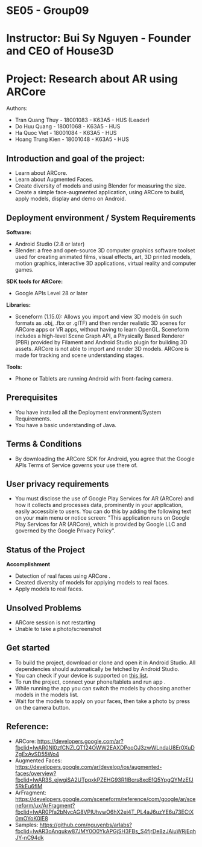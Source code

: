 # SE05 - Group09
# Instructor: Bui Sy Nguyen - Founder and CEO of House3D
# Project: Research about AR using ARCore
Authors:
- Tran Quang Thuy - 18001083 - K63A5 - HUS (Leader)
- Do Huu Quang - 18001068 - K63A5 - HUS
- Ha Quoc Viet - 18001084 - K63A5 - HUS
- Hoang Trung Kien - 18001048 - K63A5 - HUS

## Introduction and goal of the project:
- Learn about ARCore.
- Learn about Augmented Faces.
- Create diversity of models and using Blender for measuring the size.
- Create a simple face-augmented application, using ARCore to build, apply models, display and demo on Android.

## Deployment environment / System Requirements

**Software:**
- Android Studio (2.8 or later)
- Blender: a free and open-source 3D computer graphics software toolset used for creating animated films, visual effects, art, 3D printed models, motion graphics, interactive 3D applications, virtual reality and computer games.

**SDK tools for ARCore:**
- Google APIs Level 28 or later

**Libraries:**
- Sceneform (1.15.0): Allows you import and view 3D models (in such formats as .obj, .fbx or .glTF) and then render realistic 3D scenes for ARCore apps or VR apps, without having to learn OpenGL. Sceneform includes a high-level Scene Graph API, a Physically Based Renderer (PBR) provided by Filament and Android Studio plugin for building 3D assets. ARCore is not able to import and render 3D models. ARCore is made for tracking and scene understanding stages.

**Tools:**
- Phone or Tablets are running Android with front-facing camera.

## Prerequisites
- You have installed all the Deployment environment/System Requirements.
- You have a basic understanding of Java.

## Terms & Conditions
- By downloading the ARCore SDK for Android, you agree that the Google APIs Terms of Service governs your use there of.

## User privacy requirements
- You must disclose the use of Google Play Services for AR (ARCore) and how it collects and processes data, prominently in your application, easily accessible to users. You can do this by adding the following text on your main menu or notice screen: "This application runs on Google Play Services for AR (ARCore), which is provided by Google LLC and governed by the Google Privacy Policy".

## Status of the Project
**Accomplishment**
- Detection of real faces using ARCore .
- Created diversity of models for applying models to real faces. 
- Apply models to real faces.

## Unsolved Problems
- ARCore session is not restarting
- Unable to take a photo/screenshot 


## Get started
- To build the project, download or clone and open it in Android Studio. All dependencies should automatically be fetched by Android Studio.
- You can check if your device is supported on [this list](https://developers.google.com/ar/discover/#supported_devices).
- To run the project, connect your phone/tablets and run app .
- While running the app you can switch the models by choosing another models in the models list.
- Wait for the models to apply on your faces, then take a photo by press on the camera button.

## Reference:
- ARCore: https://developers.google.com/ar?fbclid=IwAR0Nl0zfCNZLQT124OWW2EAXDPooOJ3zwWLndaU8Er0XuDZgExAvSD55Wo4
- Augmented Faces: https://developers.google.com/ar/develop/ios/augmented-faces/overview?fbclid=IwAR3S_ejwgiSA2UTpqxkPZEHG93R1lBcrs8xcEfQ5YpgQYMzEfJ5RkEu6flM
- ArFragment: https://developers.google.com/sceneform/reference/com/google/ar/sceneform/ux/ArFragment?fbclid=IwAR0Pfa2bNvcAG8VPIUhvwO6hX2ei4T_PL4aJ6uzYE6u73ECtX0mOYoK0lE8
- Samples: https://github.com/nguyenbs/arlabs?fbclid=IwAR3oAnqukw87JMY0O0YkAPGjSH3FBs_S4fjrDe8zJAiuWRjEqhJY-nC94dk







